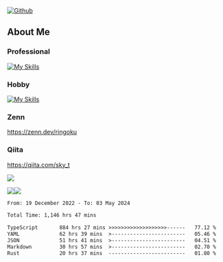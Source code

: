[![Github](https://img.shields.io/github/followers/skyt-a?label=Follow&style=social)](https://github.com/skyt-a)

## About Me
### Professional
[![My Skills](https://skillicons.dev/icons?i=react,ts,js,nodejs,java,graphql,firebase,githubactions&theme=light)](https://skillicons.dev)
### Hobby
[![My Skills](https://skillicons.dev/icons?i=unity,rust,py&theme=light)](https://skillicons.dev)

### Zenn
https://zenn.dev/ringoku
### Qiita
https://qiita.com/sky_t


![](https://github-profile-summary-cards.vercel.app/api/cards/profile-details?username=skyt-a&theme=default)

![](https://github-profile-summary-cards.vercel.app/api/cards/repos-per-language?username=skyt-a&theme=default)![](https://github-profile-summary-cards.vercel.app/api/cards/stats?username=RinGoku&theme=default)

<!--START_SECTION:waka-->

```txt
From: 19 December 2022 - To: 03 May 2024

Total Time: 1,146 hrs 47 mins

TypeScript       884 hrs 27 mins >>>>>>>>>>>>>>>>>>>------   77.12 %
YAML             62 hrs 39 mins  >------------------------   05.46 %
JSON             51 hrs 41 mins  >------------------------   04.51 %
Markdown         30 hrs 57 mins  >------------------------   02.70 %
Rust             20 hrs 37 mins  -------------------------   01.80 %
```

<!--END_SECTION:waka-->
